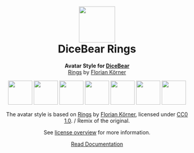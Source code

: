 <h1 align="center"><img src="https://dicebear.com/logo-readme.svg" width="96" /> <br />DiceBear Rings</h1>
<p align="center">
  <strong>Avatar Style for <a href="https://dicebear.com/">DiceBear</a></strong><br />
  <a href="https://www.dicebear.com">Rings</a> by <a href="https://www.dicebear.com">Florian Körner</a>
</p>

<p align="center">
  <img src="https://api.dicebear.com/6.x/rings/svg?seed=Mimi" width="64" />
  <img src="https://api.dicebear.com/6.x/rings/svg?seed=Sasha" width="64" />
  <img src="https://api.dicebear.com/6.x/rings/svg?seed=Lilly" width="64" />
  <img src="https://api.dicebear.com/6.x/rings/svg?seed=Tigger" width="64" />
  <img src="https://api.dicebear.com/6.x/rings/svg?seed=Bella" width="64" />
  <img src="https://api.dicebear.com/6.x/rings/svg?seed=Zoe" width="64" />
  <img src="https://api.dicebear.com/6.x/rings/svg?seed=Kitty" width="64" />
</p>

<p align="center">
  The avatar style is based on <a href="https://www.dicebear.com">Rings</a> by
  <a href="https://www.dicebear.com">Florian Körner</a>, licensed under
  <a href="https://creativecommons.org/publicdomain/zero/1.0/">CC0 1.0</a>. / Remix of the original.
</p>
<p align="center">
  See <a href="https://dicebear.com/licenses">license overview</a> for more information.
</p>

<p align="center">
  <a href="https://dicebear.com/styles/rings">
    Read Documentation
  </a>
</p>
